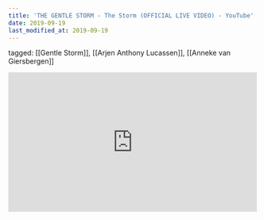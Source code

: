 ```yaml
---
title: 'THE GENTLE STORM - The Storm (OFFICIAL LIVE VIDEO) - YouTube'
date: 2019-09-19
last_modified_at: 2019-09-19
---
```

tagged: [[Gentle Storm]], [[Arjen Anthony Lucassen]], [[Anneke van Giersbergen]]
<iframe allow="accelerometer; autoplay; clipboard-write; encrypted-media; gyroscope; picture-in-picture" allowfullscreen="" frameborder="0" height="281" id="youtube_iframe" src="https://www.youtube.com/embed/_qpseRKIYuE?feature=oembed&amp;enablejsapi=1&amp;origin=https://safe.txmblr.com&amp;wmode=opaque" width="500"></iframe>